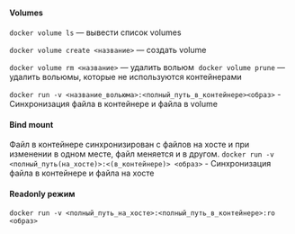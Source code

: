 #### Volumes
`docker volume ls` — вывести список volumes

`docker volume create <название>` — создать volume 

`docker volume rm <название>` — удалить вольюм 
`docker volume prune` — удалить вольюмы, которые не используются контейнерами

`docker run -v <название_вольюма>:<полный_путь_в_контейнере><образ>` - Синхронизация файла в контейнере и файла в volume

#### Bind mount
Файл в контейнере синхронизирован с файлов на хосте и при изменении в одном месте, файл меняется и в другом.
`docker run -v <полный_путь(на_хосте)>:<(в_контейнере)> <образ>` - Синхронизация файла в контейнере и файла на хосте
#### Readonly режим
`docker run -v <полный_путь_на_хосте>:<полный_путь_в_контейнере>:ro <образ>`